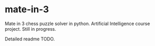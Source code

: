 # mate-in-3
Mate in 3 chess puzzle solver in python. Artificial Intelligence course project. Still in progress.

Detailed readme TODO.
